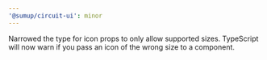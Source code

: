 ```yaml
---
'@sumup/circuit-ui': minor
---
```


Narrowed the type for icon props to only allow supported sizes. TypeScript will now warn if you pass an icon of the wrong size to a component.
